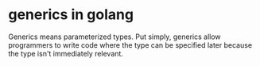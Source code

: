 # generics in golang

Generics means parameterized types. Put simply, generics allow programmers to
write code where the type can be specified later because the type isn't immediately
relevant.